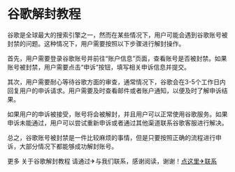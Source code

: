 # 谷歌解封教程

谷歌是全球最大的搜索引擎之一，然而在某些情况下，用户可能会遇到谷歌账号被封禁的问题。这种情况下，用户需要按照以下步骤进行解封操作。

首先，用户需要登录谷歌账号并前往“账户信息”页面，查看账号是否被封禁。如果账号被封禁，用户需要点击“申诉”按钮，填写相关申诉信息并提交。

其次，用户需要耐心等待谷歌方面的审查，通常情况下，谷歌会在3-5个工作日内回复用户的申诉请求。用户需要及时查看邮件或者账户通知，以便及时了解申诉结果。

如果用户的申诉被接受，账号将会被解封，并且用户可以正常使用谷歌服务。如果申诉未能通过，用户可以尝试重新申诉或者通过其他渠道联系谷歌客服进行解决。

总之，谷歌账号被封禁是一件比较麻烦的事情，但是只要按照正确的流程进行申诉，大部分情况下都能够成功解封账号。

更多 关于谷歌解封教程 请通过✈与我们联系，感谢阅读，谢谢！[点这里✈联系](https://add.k02.cc)